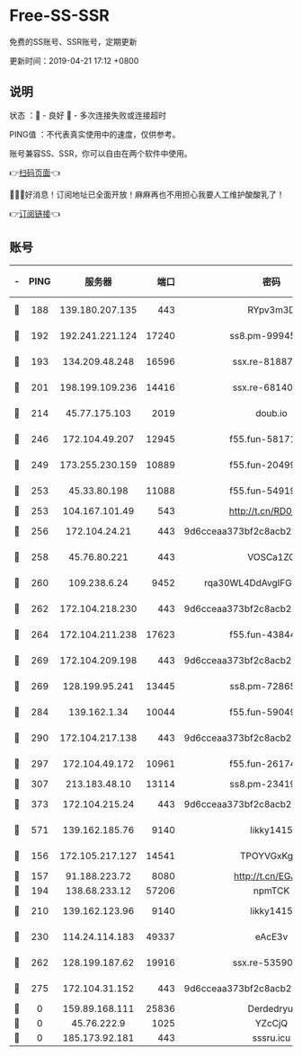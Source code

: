 # Free-SS-SSR

免费的SS账号、SSR账号，定期更新

更新时间：2019-04-21 17:12 +0800

## 说明

状态     ：🙂 - 良好 🙁 - 多次连接失败或连接超时

PING值   ：不代表真实使用中的速度，仅供参考。

账号兼容SS、SSR，你可以自由在两个软件中使用。

👉[扫码页面](https://liesauer.github.io/Free-SS-SSR/)👈

🎉🎉🎉好消息！订阅地址已全面开放！麻麻再也不用担心我要人工维护酸酸乳了！

👉[订阅链接](https://www.liesauer.net/yogurt/subscribe?ACCESS_TOKEN=DAYxR3mMaZAsaqUb)👈

## 账号

|-|PING|服务器|端口|密码|加密方式|区域|
|:----:|:----:|:-----:|-----:|:----:|:----:|:----:|
|🙂|188|139.180.207.135|443|RYpv3m3D|aes-256-cfb|JP|
|🙂|192|192.241.221.124|17240|ss8.pm-99945477|aes-256-cfb|US|
|🙂|193|134.209.48.248|16596|ssx.re-81887619|aes-256-cfb|US|
|🙂|201|198.199.109.236|14416|ssx.re-68140680|aes-256-cfb|US|
|🙂|214|45.77.175.103|2019|doub.io|aes-128-ctr|SG|
|🙂|246|172.104.49.207|12945|f55.fun-58171420|aes-256-cfb|SG|
|🙂|249|173.255.230.159|10889|f55.fun-20499920|aes-256-cfb|US|
|🙂|253|45.33.80.198|11088|f55.fun-54919937|aes-256-cfb|US|
|🙂|253|104.167.101.49|543|http://t.cn/RD0D7sx|rc4-md5|CA|
|🙂|256|172.104.24.21|443|9d6cceaa373bf2c8acb22e60b6a58be6|aes-256-cfb|US|
|🙂|258|45.76.80.221|443|VOSCa1ZG|aes-256-cfb|DE|
|🙂|260|109.238.6.24|9452|rqa30WL4DdAvgIFG6Fs3znzTa|aes-256-cfb|FR|
|🙂|262|172.104.218.230|443|9d6cceaa373bf2c8acb22e60b6a58be6|aes-256-cfb|US|
|🙂|264|172.104.211.238|17623|f55.fun-43844641|aes-256-cfb|US|
|🙂|269|172.104.209.198|443|9d6cceaa373bf2c8acb22e60b6a58be6|aes-256-cfb|US|
|🙂|269|128.199.95.241|13445|ss8.pm-72865285|aes-256-cfb|SG|
|🙂|284|139.162.1.34|10044|f55.fun-59049291|aes-256-cfb|SG|
|🙂|290|172.104.217.138|443|9d6cceaa373bf2c8acb22e60b6a58be6|aes-256-cfb|US|
|🙂|297|172.104.49.172|10961|f55.fun-26174488|aes-256-cfb|SG|
|🙂|307|213.183.48.10|13114|ss8.pm-23419048|rc4-md5|RU|
|🙂|373|172.104.215.24|443|9d6cceaa373bf2c8acb22e60b6a58be6|aes-256-cfb|US|
|🙂|571|139.162.185.76|9140|likky1415|aes-256-cfb|DE|
|🙂|156|172.105.217.127|14541|TPOYVGxKglpi|aes-256-cfb|JP|
|🙂|157|91.188.223.72|8080|http://t.cn/EGJIyrl|rc4-md5|RU|
|🙂|194|138.68.233.12|57206|npmTCK|rc4-md5|US|
|🙂|210|139.162.123.96|9140|likky1415|aes-256-cfb|JP|
|🙂|230|114.24.114.183|49337|eAcE3v|chacha20-ietf|TW|
|🙁|262|128.199.187.62|19916|ssx.re-53590362|aes-256-cfb|SG|
|🙁|275|172.104.31.152|443|9d6cceaa373bf2c8acb22e60b6a58be6|aes-256-cfb|US|
|🙁|0|159.89.168.111|25836|Derdedryuj|chacha20|IN|
|🙁|0|45.76.222.9|1025|YZcCjQ|rc4-md5|JP|
|🙁|0|185.173.92.181|443|sssru.icu|rc4-md5|RU|
